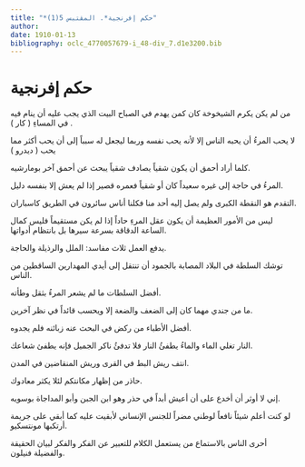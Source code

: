 ```yaml
---
title: "*حكم إفرنجية*. المقتبس 5(1)"
author: 
date: 1910-01-13
bibliography: oclc_4770057679-i_48-div_7.d1e3200.bib
---
```




#  حكم إفرنجية 


 من لم يكن يكرم الشيخوخة كان كمن يهدم في الصباح البيت الذي يجب عليه أن ينام فيه في المساءِ ( كار ) . 

 لا يحب المرءُ أن يحبه الناس إلا لأنه يحب نفسه وربما ليجعل له سبباً إلى أن يحب أكثر مما يحب ( ديدرو )

 كلما أراد أحمق أن يكون شقياً يصادف شقياً يبحث عن أحمق آخر بومارشيه. 

 المرءُ في حاجة إلى غيره سعيداً كان أو شقياً فعمره قصير إذا لم يعش إلا بنفسه دليل. 

 التقدم هو النقطة الكبرى ولم يصل إليه  أحد  منا فكلنا أناس سائرون في الطريق كاسباران. 

 ليس من الأمور العظيمة أن يكون عقل المرءِ حاداً إذا لم يكن مستقيماً فليس كمال الساعة الدقاقة بسرعة سيرها بل بانتظام أدواتها. 

 يدفع العمل  ثلاث  مفاسد: الملل والرذيلة والحاجة. 

 توشك السلطة في البلاد المصابة بالجمود أن تنتقل إلى أيدي المهدارين الساقطين من الناس. 

 أفضل السلطات ما لم يشعر المرءُ بثقل وطأته. 

 ما من جندي مهما كان إلى الضعف والضعة إلا ويحسب قائداً في نظر آخرين. 

 أفضل الأطباء من ركض في البحث عنه زبائنه فلم يجدوه. 

 النار تغلي الماء والماءُ يطفئُ النار فلا تدفئُ ناكر الجميل فإنه يطفئ شعاعك. 

 انتف ريش البط في القرى وريش المنقاضين في المدن. 

 حاذر من إظهار مكانتكم لئلا يكثر معادوك. 

 إني لا أوثر أن أخدع على أن أعيش أبداً في حذر وهو ابن الجبن وأبو المداجاة بوسويه. 

 لو كنت أعلم شيئاً نافعاً لوطني مضراً للجنس الإنساني لأبقيت عليه كما أبقي على جريمة أرتكبها مونتسكيو. 

 أحرى الناس بالاستماع من يستعمل الكلام للتعبير عن الفكر والفكر لبيان الحقيقة والفضيلة فنيلون. 
